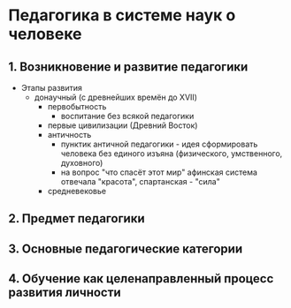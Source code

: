 # Педагогика в системе наук о человеке
## 1. Возникновение и развитие педагогики
- Этапы развития
	- донаучный (с древнейших времён до XVII)
		- первобытность
			- воспитание без всякой педагогики
		- первые цивилизации (Древний Восток)
		- античность
			- пунктик античной педагогики - идея сформировать человека без единого изъяна (физического, умственного, духовного)
			- на вопрос "что спасёт этот мир" афинская система отвечала "красота", спартанская - "сила"
		- средневековье
## 2. Предмет педагогики
## 3. Основные педагогические категории
## 4. Обучение как целенаправленный процесс развития личности